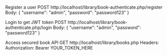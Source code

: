 Register a user
POST http://localhost/library/book-authenticate.php/register
Body: { "username": "admin", "password": "password123" }

Login to get JWT token
POST http://localhost/library/book-authenticate.php/login
Body: { "username": "admin", "password": "password123" }

Access secured book API
GET http://localhost/library/books.php
Headers: Authorization: Bearer YOUR_TOKEN_HERE
